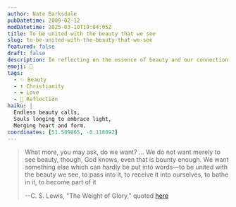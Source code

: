 ```yaml
---
author: Nate Barksdale
pubDatetime: 2009-02-12
modDatetime: 2025-03-10T19:04:05Z
title: To be united with the beauty that we see
slug: to-be-united-with-the-beauty-that-we-see
featured: false
draft: false
description: In reflecting on the essence of beauty and our connection to it, C. S. Lewis beautifully articulates a profound longing within the human spirit.
emoji: 🌌
tags:
  - ✨ Beauty
  - ✝️ Christianity
  - ❤️ Love
  - 🌅 Reflection
haiku: |
  Endless beauty calls,  
  Souls longing to embrace light,  
  Merging heart and form.
coordinates: [51.509865, -0.118092]
---
```


> What more, you may ask, do we want? … We do not want merely to see beauty, though, God knows, even that is bounty enough. We want something else which can hardly be put into words—to be united with the beauty we see, to pass into it, to receive it into ourselves, to bathe in it, to become part of it
>
> --C. S. Lewis, "The Weight of Glory," quoted [here](http://www.christianvisionproject.com/2009/02/a_holy_longing.html)
